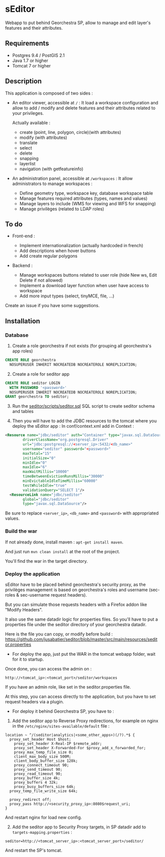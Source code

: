 # sEditor
Webapp to put behind Georchestra SP, allow to manage and edit layer's features and their attributes.

## Requirements

* Postgres 9.4 / PostGIS 2.1
* Java 1.7 or higher
* Tomcat 7 or higher

## Description

This application is composed of two sides : 

* An editor viewer, accessible at `/` : 
   It load a workspace configuration and allow to add / modify and delete features and their attributes related to your privileges.
   
   Actually available : 
   * create (point, line, polygon, circle)(with attributes)
   * modify (with attributes)
   * translate
   * select
   * delete
   * snapping
   * layerlist
   * navigation (with getfeatureinfo)
   
* An administration panel, accessible at `/workspaces` :
   It allow administrators to manage workspaces : 
   * Define geometry type, workspace key, database workspace table
   * Manage features required attributes (types, names and values)
   * Manage layers to include (WMS for viewing and WFS for snapping)
   * Manage privilèges (related to LDAP roles)

## To do

* Front-end : 
   * Implement internationalization (actually hardcoded in french)
   * Add descriptions when hover buttons
   * Add create regular polygons
   
* Backend : 
   * Manage workspaces buttons related to user role (hide New ws, Edit Delete if not allowed)
   * Implement a download layer function when user have access to workspace
   * Add more input types (select, tinyMCE, file, ...)

Create an issue if you have some suggestions.

## Installation

### Database

1. Create a role georchestra if not exists (for grouping all georchestra's app roles)
```sql
CREATE ROLE georchestra
  NOSUPERUSER INHERIT NOCREATEDB NOCREATEROLE NOREPLICATION;
```

2. Create a role for seditor app
```sql
CREATE ROLE seditor LOGIN
  WITH PASSWORD '<password>'
  NOSUPERUSER INHERIT NOCREATEDB NOCREATEROLE NOREPLICATION;
GRANT georchestra TO seditor;
```

3. Run the [seditor/scripts/seditor.sql](https://github.com/jusabatier/seditor/blob/master/scripts/seditor.sql) SQL script to create seditor schema and tables

4. Then you will have to add the JDBC resources to the tomcat where you deploy the sEditor app : 
In conf/context.xml add in Context : 
```xml
<Resource name="jdbc/seditor" auth="Container" type="javax.sql.DataSource"
		driverClassName="org.postgresql.Driver"
		url="jdbc:postgresql://<server_ip>:5432/<db_name>"
		username="seditor" password="<password>"
		maxTotal="15"
		initialSize="0"
		minIdle="0"
		maxIdle="6"
		maxWaitMillis="10000"
		timeBetweenEvictionRunsMillis="30000"
		minEvictableIdleTimeMillis="60000"
		testWhileIdle="true"
		validationQuery="SELECT 1"/>
  <ResourceLink name="jdbc/seditor"
		global="jdbc/seditor"
		type="javax.sql.DataSource"/>
```
Be sure to replace `<server_ip>`, `<db_name>` and `<password>` with appropriated values.

### Build the war

If not already done, install maven : `apt-get install maven`.

And just run `mvn clean install` at the root of the project.

You'll find the war in the target directory.

### Deploy the application

sEditor have to be placed behind georchestra's security proxy, as the privilèges management is based on georchestra's roles and username (sec-roles & sec-username request headers).

But you can simulate those requests headers with a Firefox addon like "Modify Headers".

It also use the same datadir logic for properties files.
So you'll have to put a properties file under the seditor directory of your georchestra datadir.

Here is the file you can copy, or modify before build : https://github.com/jusabatier/seditor/blob/master/src/main/resources/seditor.properties


* For deploy the app, just put the WAR in the tomcat webapp folder, wait for it to startup.

Once done, you can access the admin on : 

`http://<tomcat_ip>:<tomcat_port>/seditor/workspaces`

If you have an admin role, like set in the seditor.properties file.

At this step, you can access directly to the application, but you have to set request headers via a plugin.

* For deploy it behind Georchestra SP, you have to : 

1. Add the seditor app to Reverse Proxy redirections, for example on nginx in the `/etc/nginx/sites-available/default` file : 
```
location ~ ^/(seditor|analytics|<some_other_apps>)(/?).*$ {
  proxy_set_header Host $host;
	proxy_set_header X-Real-IP $remote_addr;
	proxy_set_header X-Forwarded-For $proxy_add_x_forwarded_for;
	proxy_max_temp_file_size 0;
	client_max_body_size 500M;
	client_body_buffer_size 128k;
	proxy_connect_timeout 90;
	proxy_send_timeout 90;
	proxy_read_timeout 90;
	proxy_buffer_size 4k;
	proxy_buffers 4 32k;
	proxy_busy_buffers_size 64k;
  proxy_temp_file_write_size 64k;
  
  proxy_redirect off;
  proxy_pass http://<security_proxy_ip>:8080$request_uri;
}
```
And restart nginx for load new config.

2. Add the seditor app to Security Proxy targets, in SP datadir add to `targets-mapping.properties` : 
```
seditor=http://<tomcat_server_ip>:<tomcat_server_port>/seditor/
```
And restart the SP's tomcat.
